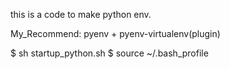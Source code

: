 this is a code to make python env.

My_Recommend:
    pyenv + pyenv-virtualenv(plugin)
  
$ sh startup_python.sh
$ source ~/.bash_profile

